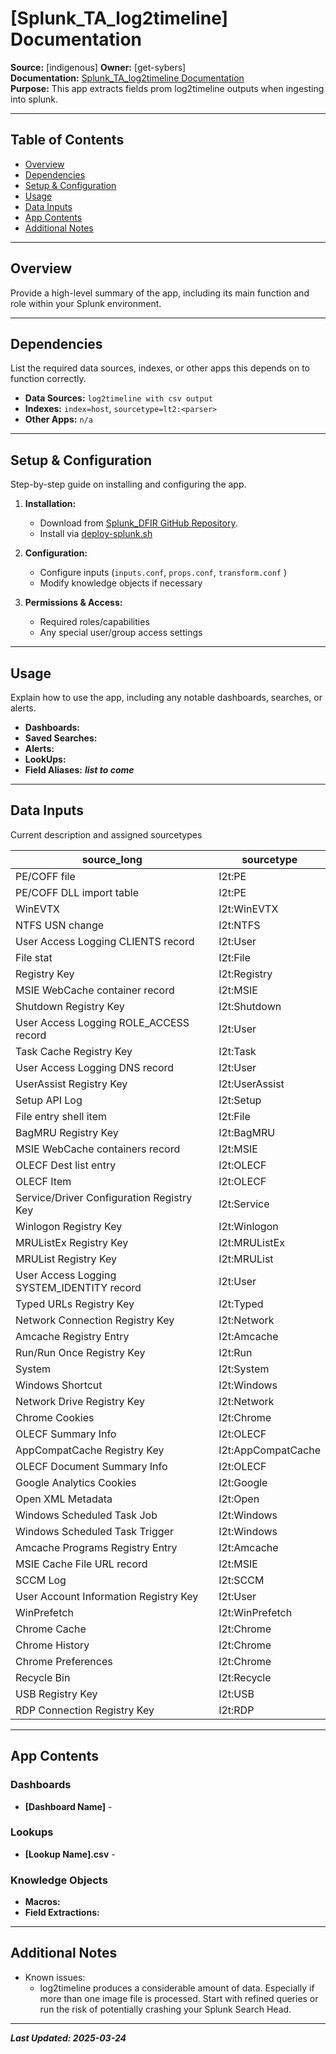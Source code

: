 # [Splunk_TA_log2timeline] Documentation

**Source:** [indigenous] 
**Owner:** [get-sybers]  
**Documentation:** [Splunk_TA_log2timeline Documentation](https://github.com/Get-Sybers/Splunk_DFIR/blob/main/docs/splunk_apps/Splunk_TA_log2timeline.md)  
**Purpose:** This app extracts fields prom log2timeline outputs when ingesting into splunk.

---

## Table of Contents

- [Overview](#overview)
- [Dependencies](#dependencies)
- [Setup & Configuration](#setup--configuration)
- [Usage](#usage)
- [Data Inputs](#data-inputs)
- [App Contents](#app-contents)
- [Additional Notes](#additional-notes)

---

## Overview

Provide a high-level summary of the app, including its main function and role within your Splunk environment.

---

## Dependencies

List the required data sources, indexes, or other apps this depends on to function correctly.

- **Data Sources:** `log2timeline with csv output`
- **Indexes:** `index=host`, `sourcetype=lt2:<parser>`
- **Other Apps:** `n/a`

---

## Setup & Configuration

Step-by-step guide on installing and configuring the app.

1. **Installation:**
   - Download from [Splunk_DFIR GitHub Repository](https://github.com/Get-Sybers/Splunk_DFIR).
   - Install via [deploy-splunk.sh](https://github.com/Get-Sybers/Splunk_DFIR/blob/main/scripts/deploysplunk.sh)

2. **Configuration:**
   - Configure inputs (`inputs.conf`, `props.conf`, `transform.conf` )
   - Modify knowledge objects if necessary

3. **Permissions & Access:**
   - Required roles/capabilities
   - Any special user/group access settings

---

## Usage

Explain how to use the app, including any notable dashboards, searches, or alerts.

- **Dashboards:** 
- **Saved Searches:**
- **Alerts:**
- **LookUps:**
- **Field Aliases:** ***list to come***

---

## Data Inputs

Current description and assigned sourcetypes

| source_long                                | sourcetype         |
|--------------------------------------------|--------------------|
| PE/COFF file                               | l2t:PE             |
| PE/COFF DLL import table                   | l2t:PE             |
| WinEVTX                                    | l2t:WinEVTX        |
| NTFS USN change                            | l2t:NTFS           |
| User Access Logging CLIENTS record         | l2t:User           |
| File stat                                  | l2t:File           |
| Registry Key                               | l2t:Registry       |
| MSIE WebCache container record             | l2t:MSIE           |
| Shutdown Registry Key                      | l2t:Shutdown       |
| User Access Logging ROLE_ACCESS record     | l2t:User           |
| Task Cache Registry Key                    | l2t:Task           |
| User Access Logging DNS record             | l2t:User           |
| UserAssist Registry Key                    | l2t:UserAssist     |
| Setup API Log                              | l2t:Setup          |
| File entry shell item                      | l2t:File           |
| BagMRU Registry Key                        | l2t:BagMRU         |
| MSIE WebCache containers record            | l2t:MSIE           |
| OLECF Dest list entry                      | l2t:OLECF          |
| OLECF Item                                 | l2t:OLECF          |
| Service/Driver Configuration Registry Key  | l2t:Service        |
| Winlogon Registry Key                      | l2t:Winlogon       |
| MRUListEx Registry Key                     | l2t:MRUListEx      |
| MRUList Registry Key                       | l2t:MRUList        |
| User Access Logging SYSTEM_IDENTITY record | l2t:User           |
| Typed URLs Registry Key                    | l2t:Typed          |
| Network Connection Registry Key            | l2t:Network        |
| Amcache Registry Entry                     | l2t:Amcache        |
| Run/Run Once Registry Key                  | l2t:Run            |
| System                                     | l2t:System         |
| Windows Shortcut                           | l2t:Windows        |
| Network Drive Registry Key                 | l2t:Network        |
| Chrome Cookies                             | l2t:Chrome         |
| OLECF Summary Info                         | l2t:OLECF          |
| AppCompatCache Registry Key                | l2t:AppCompatCache |
| OLECF Document Summary Info                | l2t:OLECF          |
| Google Analytics Cookies                   | l2t:Google         |
| Open XML Metadata                          | l2t:Open           |
| Windows Scheduled Task Job                 | l2t:Windows        |
| Windows Scheduled Task Trigger             | l2t:Windows        |
| Amcache Programs Registry Entry            | l2t:Amcache        |
| MSIE Cache File URL record                 | l2t:MSIE           |
| SCCM Log                                   | l2t:SCCM           |
| User Account Information Registry Key      | l2t:User           |
| WinPrefetch                                | l2t:WinPrefetch    |
| Chrome Cache                               | l2t:Chrome         |
| Chrome History                             | l2t:Chrome         |
| Chrome Preferences                         | l2t:Chrome         |
| Recycle Bin                                | l2t:Recycle        |
| USB Registry Key                           | l2t:USB            |
| RDP Connection Registry Key                | l2t:RDP            |

---

## App Contents

### Dashboards
- **[Dashboard Name]** - 

### Lookups
- **[Lookup Name].csv** - 

### Knowledge Objects
- **Macros:** 
- **Field Extractions:** 

---

## Additional Notes

- Known issues: 
   - log2timeline produces a considerable amount of data. Especially if more than one image file is processed. Start with refined queries or run the risk of potentially crashing your Splunk Search Head.

---

***Last Updated: 2025-03-24***